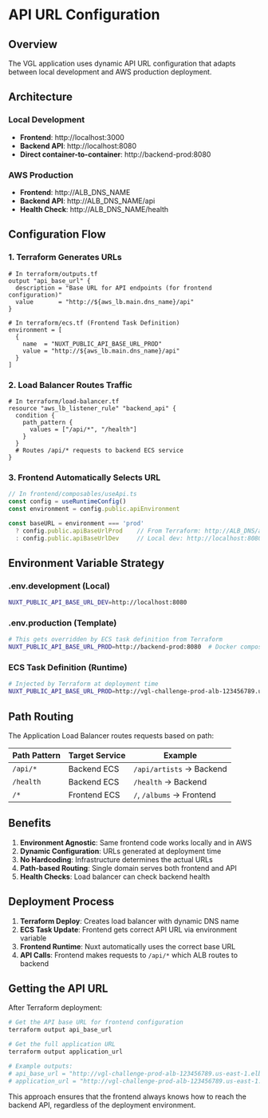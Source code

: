 # API URL Configuration

## Overview

The VGL application uses dynamic API URL configuration that adapts between local development and AWS production deployment.

## Architecture

### Local Development
- **Frontend**: http://localhost:3000
- **Backend API**: http://localhost:8080
- **Direct container-to-container**: http://backend-prod:8080

### AWS Production
- **Frontend**: http://ALB_DNS_NAME
- **Backend API**: http://ALB_DNS_NAME/api
- **Health Check**: http://ALB_DNS_NAME/health

## Configuration Flow

### 1. Terraform Generates URLs
```hcl
# In terraform/outputs.tf
output "api_base_url" {
  description = "Base URL for API endpoints (for frontend configuration)"
  value       = "http://${aws_lb.main.dns_name}/api"
}

# In terraform/ecs.tf (Frontend Task Definition)
environment = [
  {
    name  = "NUXT_PUBLIC_API_BASE_URL_PROD"
    value = "http://${aws_lb.main.dns_name}/api"
  }
]
```

### 2. Load Balancer Routes Traffic
```hcl
# In terraform/load-balancer.tf
resource "aws_lb_listener_rule" "backend_api" {
  condition {
    path_pattern {
      values = ["/api/*", "/health"]
    }
  }
  # Routes /api/* requests to backend ECS service
}
```

### 3. Frontend Automatically Selects URL
```typescript
// In frontend/composables/useApi.ts
const config = useRuntimeConfig()
const environment = config.public.apiEnvironment

const baseURL = environment === 'prod' 
  ? config.public.apiBaseUrlProd    // From Terraform: http://ALB_DNS/api
  : config.public.apiBaseUrlDev     // Local dev: http://localhost:8080
```

## Environment Variable Strategy

### .env.development (Local)
```bash
NUXT_PUBLIC_API_BASE_URL_DEV=http://localhost:8080
```

### .env.production (Template)
```bash
# This gets overridden by ECS task definition from Terraform
NUXT_PUBLIC_API_BASE_URL_PROD=http://backend-prod:8080  # Docker compose fallback
```

### ECS Task Definition (Runtime)
```bash
# Injected by Terraform at deployment time
NUXT_PUBLIC_API_BASE_URL_PROD=http://vgl-challenge-prod-alb-123456789.us-east-1.elb.amazonaws.com/api
```

## Path Routing

The Application Load Balancer routes requests based on path:

| Path Pattern | Target Service | Example |
|--------------|----------------|---------|
| `/api/*` | Backend ECS | `/api/artists` → Backend |
| `/health` | Backend ECS | `/health` → Backend |
| `/*` | Frontend ECS | `/`, `/albums` → Frontend |

## Benefits

1. **Environment Agnostic**: Same frontend code works locally and in AWS
2. **Dynamic Configuration**: URLs generated at deployment time
3. **No Hardcoding**: Infrastructure determines the actual URLs
4. **Path-based Routing**: Single domain serves both frontend and API
5. **Health Checks**: Load balancer can check backend health

## Deployment Process

1. **Terraform Deploy**: Creates load balancer with dynamic DNS name
2. **ECS Task Update**: Frontend gets correct API URL via environment variable
3. **Frontend Runtime**: Nuxt automatically uses the correct base URL
4. **API Calls**: Frontend makes requests to `/api/*` which ALB routes to backend

## Getting the API URL

After Terraform deployment:

```bash
# Get the API base URL for frontend configuration
terraform output api_base_url

# Get the full application URL
terraform output application_url

# Example outputs:
# api_base_url = "http://vgl-challenge-prod-alb-123456789.us-east-1.elb.amazonaws.com/api"
# application_url = "http://vgl-challenge-prod-alb-123456789.us-east-1.elb.amazonaws.com"
```

This approach ensures that the frontend always knows how to reach the backend API, regardless of the deployment environment.

